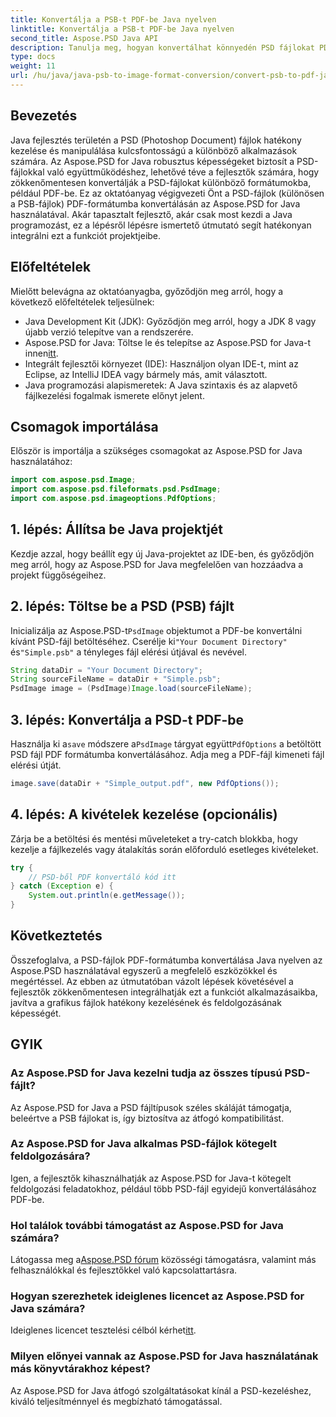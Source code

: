 ```yaml
---
title: Konvertálja a PSB-t PDF-be Java nyelven
linktitle: Konvertálja a PSB-t PDF-be Java nyelven
second_title: Aspose.PSD Java API
description: Tanulja meg, hogyan konvertálhat könnyedén PSD fájlokat PDF formátumba Java nyelven az Aspose.PSD segítségével. Ideális azoknak a fejlesztőknek, akik egyszerűsíteni szeretnék a grafikus fájlkezelést.
type: docs
weight: 11
url: /hu/java/java-psb-to-image-format-conversion/convert-psb-to-pdf-java/
---
```

## Bevezetés
Java fejlesztés területén a PSD (Photoshop Document) fájlok hatékony kezelése és manipulálása kulcsfontosságú a különböző alkalmazások számára. Az Aspose.PSD for Java robusztus képességeket biztosít a PSD-fájlokkal való együttműködéshez, lehetővé téve a fejlesztők számára, hogy zökkenőmentesen konvertálják a PSD-fájlokat különböző formátumokba, például PDF-be. Ez az oktatóanyag végigvezeti Önt a PSD-fájlok (különösen a PSB-fájlok) PDF-formátumba konvertálásán az Aspose.PSD for Java használatával. Akár tapasztalt fejlesztő, akár csak most kezdi a Java programozást, ez a lépésről lépésre ismertető útmutató segít hatékonyan integrálni ezt a funkciót projektjeibe.
## Előfeltételek
Mielőtt belevágna az oktatóanyagba, győződjön meg arról, hogy a következő előfeltételek teljesülnek:
- Java Development Kit (JDK): Győződjön meg arról, hogy a JDK 8 vagy újabb verzió telepítve van a rendszerére.
-  Aspose.PSD for Java: Töltse le és telepítse az Aspose.PSD for Java-t innen[itt](https://releases.aspose.com/psd/java/).
- Integrált fejlesztői környezet (IDE): Használjon olyan IDE-t, mint az Eclipse, az IntelliJ IDEA vagy bármely más, amit választott.
- Java programozási alapismeretek: A Java szintaxis és az alapvető fájlkezelési fogalmak ismerete előnyt jelent.

## Csomagok importálása
Először is importálja a szükséges csomagokat az Aspose.PSD for Java használatához:
```java
import com.aspose.psd.Image;
import com.aspose.psd.fileformats.psd.PsdImage;
import com.aspose.psd.imageoptions.PdfOptions;
```
## 1. lépés: Állítsa be Java projektjét
Kezdje azzal, hogy beállít egy új Java-projektet az IDE-ben, és győződjön meg arról, hogy az Aspose.PSD for Java megfelelően van hozzáadva a projekt függőségeihez.
## 2. lépés: Töltse be a PSD (PSB) fájlt
 Inicializálja az Aspose.PSD-t`PsdImage` objektumot a PDF-be konvertálni kívánt PSD-fájl betöltéséhez. Cserélje ki`"Your Document Directory"` és`"Simple.psb"` a tényleges fájl elérési útjával és nevével.
```java
String dataDir = "Your Document Directory";
String sourceFileName = dataDir + "Simple.psb";
PsdImage image = (PsdImage)Image.load(sourceFileName);
```
## 3. lépés: Konvertálja a PSD-t PDF-be
 Használja ki a`save` módszere a`PsdImage` tárgyat együtt`PdfOptions` a betöltött PSD fájl PDF formátumba konvertálásához. Adja meg a PDF-fájl kimeneti fájl elérési útját.
```java
image.save(dataDir + "Simple_output.pdf", new PdfOptions());
```
## 4. lépés: A kivételek kezelése (opcionális)
Zárja be a betöltési és mentési műveleteket a try-catch blokkba, hogy kezelje a fájlkezelés vagy átalakítás során előforduló esetleges kivételeket.
```java
try {
    // PSD-ből PDF konvertáló kód itt
} catch (Exception e) {
    System.out.println(e.getMessage());
}
```

## Következtetés
Összefoglalva, a PSD-fájlok PDF-formátumba konvertálása Java nyelven az Aspose.PSD használatával egyszerű a megfelelő eszközökkel és megértéssel. Az ebben az útmutatóban vázolt lépések követésével a fejlesztők zökkenőmentesen integrálhatják ezt a funkciót alkalmazásaikba, javítva a grafikus fájlok hatékony kezelésének és feldolgozásának képességét.

## GYIK
### Az Aspose.PSD for Java kezelni tudja az összes típusú PSD-fájlt?
Az Aspose.PSD for Java a PSD fájltípusok széles skáláját támogatja, beleértve a PSB fájlokat is, így biztosítva az átfogó kompatibilitást.
### Az Aspose.PSD for Java alkalmas PSD-fájlok kötegelt feldolgozására?
Igen, a fejlesztők kihasználhatják az Aspose.PSD for Java-t kötegelt feldolgozási feladatokhoz, például több PSD-fájl egyidejű konvertálásához PDF-be.
### Hol találok további támogatást az Aspose.PSD for Java számára?
 Látogassa meg a[Aspose.PSD fórum](https://forum.aspose.com/c/psd/34) közösségi támogatásra, valamint más felhasználókkal és fejlesztőkkel való kapcsolattartásra.
### Hogyan szerezhetek ideiglenes licencet az Aspose.PSD for Java számára?
 Ideiglenes licencet tesztelési célból kérhet[itt](https://purchase.aspose.com/temporary-license/).
### Milyen előnyei vannak az Aspose.PSD for Java használatának más könyvtárakhoz képest?
Az Aspose.PSD for Java átfogó szolgáltatásokat kínál a PSD-kezeléshez, kiváló teljesítménnyel és megbízható támogatással.